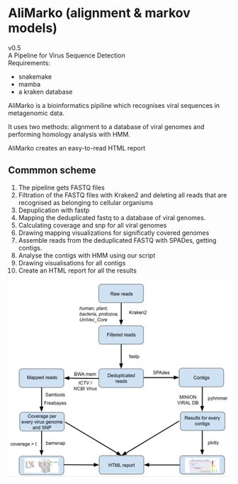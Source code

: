 
# AliMarko (alignment & markov models)
v0.5  
A Pipeline for Virus Sequence Detection  
Requirements:
* snakemake
* mamba
* a kraken database

AliMarko is a bioinformatics pipiline which recognises viral sequences in metagenomic data.

It uses two methods: alignment to a database of viral genomes and performing homology analysis with HMM.

AliMarko creates an easy-to-read HTML report

## Commmon scheme
1. The pipeline gets FASTQ files
2. Filtration of the FASTQ files with Kraken2 and deleting all reads that are recognised as belonging to cellular organisms
3. Depuplication with fastp
4. Mapping the deduplicated fastq to a database of viral genomes.
5. Calculating coverage and snp for all viral genomes
6. Drawing mapping visualizations for significatly covered genomes
7. Assemble reads from the deduplicated FASTQ with SPADes, getting contigs.
8. Analyse the contigs with HMM using our script
9. Drawing visualisations for all contigs
10. Create an HTML report for all the results

![Common scheme](Documentation/common_scheme.png)






